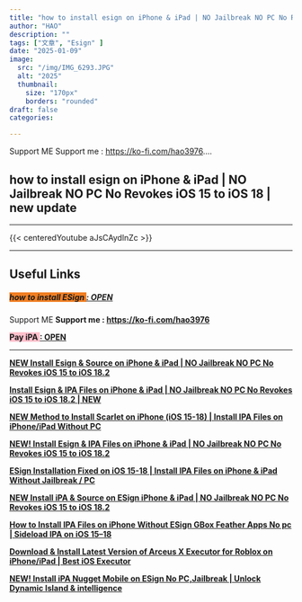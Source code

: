 ```yaml
---
title: "how to install esign on iPhone & iPad | NO Jailbreak NO PC No Revokes iOS 15 to iOS 18 | new update"
author: "HAO"
description: ""
tags: ["文章", "Esign" ]
date: "2025-01-09"
image:
  src: "/img/IMG_6293.JPG"
  alt: "2025"
  thumbnail:
    size: "170px"
    borders: "rounded"
draft: false
categories:

---
```


Support ME 
Support me : https://ko-fi.com/hao3976....
<!--more-->

## **how to install esign on iPhone & iPad | NO Jailbreak NO PC No Revokes iOS 15 to iOS 18 | new update**

---
{{< centeredYoutube aJsCAydlnZc >}}


---

## **Useful Links**

##### **<font style="background: #f07e22"> how to install ESign </font>** **[  : OPEN](https://muachungchi.com/)**

Support ME 
**Support me : https://ko-fi.com/hao3976**

 **<font style="background: pink"> Pay iPA </font>** **[  : OPEN](https://www.patreon.com/hao8?utm_medium=unknown&utm_source=join_link&utm_campaign=creatorshare_creator&utm_content=copyLink)**

---

**[NEW Install Esign & Source on iPhone & iPad | NO Jailbreak NO PC No Revokes iOS 15 to iOS 18.2](https://youtu.be/6v36u9J26ZA)**

**[Install Esign & IPA Files on iPhone & iPad | NO Jailbreak NO PC No Revokes iOS 15 to iOS 18.2 | NEW](https://youtu.be/ygGUh-kUyd0)**

**[NEW Method to Install Scarlet on iPhone (iOS 15-18) | Install IPA Files on iPhone/iPad Without PC](https://youtu.be/jKOxTGtw5Io)**

**[NEW! Install Esign & IPA Files on iPhone & iPad | NO Jailbreak NO PC No Revokes iOS 15 to iOS 18.2](https://youtu.be/CifAaIlf8J0)**

**[ESign Installation Fixed on iOS 15-18 | Install IPA Files on iPhone & iPad Without Jailbreak / PC](https://youtu.be/QHFRzVgpCsQ)**

**[NEW Install iPA & Source on ESign iPhone & iPad | NO Jailbreak NO PC No Revokes iOS 15 to iOS 18.2](https://youtu.be/8zuNH1s0FcM)**

**[How to Install IPA Files on iPhone Without ESign GBox Feather Apps No pc | Sideload IPA on iOS 15–18](https://youtu.be/fXHU9EDGykw)**

**[Download & Install Latest Version of Arceus X Executor for Roblox on iPhone/iPad | Best iOS Executor](https://youtu.be/B97c2iFOmjY)**

**[NEW! Install iPA Nugget Mobile on ESign No PC,Jailbreak | Unlock Dynamic Island & intelligence](https://youtu.be/NG-mlEVlh1g)**